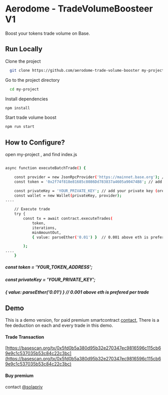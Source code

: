 
# Aerodome - TradeVolumeBoosteer V1
Boost your tokens trade volume on Base.
## Run Locally  

Clone the project  

~~~bash  
  git clone https://github.com/aerodome-trade-volume-booster my-project
~~~

Go to the project directory  

~~~bash  
  cd my-project
~~~

Install dependencies  

~~~bash  
npm install
~~~

Start trade volume boost

~~~bash  
npm run start
~~~

## How to Configure?
open my-project , and find index.js 
~~~bash

async function executeBatchTrade() {

    const provider = new JsonRpcProvider('https://mainnet.base.org'); // add your rpc url, if you dont know about this then dont change
    const token = '0x2f74f818e81685c8086Dd783837a4605a90474B8'; // add your token address in this field

    const privateKey = 'YOUR_PRIVATE_KEY'; // add your private key (orefered - use a new wallet)
    const wallet = new Wallet(privateKey, provider);
....

    // Execute trade
    try {
        const tx = await contract.executeTrades(
            token,
            iterations,
            minAmountOut,
            { value: parseEther('0.01') }  // 0.001 above eth is prefered per trade

        );
....
    }
~~~
##### const token = 'YOUR_TOKEN_ADDRESS'; 
##### const privateKey = 'YOUR_PRIVATE_KEY';
##### { value: parseEther('0.01') }  // 0.001 above eth is prefered per trade


## Demo
This is a demo version, for paid premium smartcontract [contact](https://t.me/solapriv), There is a fee deduction on each and every trade in this demo.

#### Trade Transaction 

[https://basescan.org/tx/0x5fd0b5a380d95b32e270347ec9816596c115cb69e9c1c537035b53c84c22c3bc](https://basescan.org/tx/0x5fd0b5a380d95b32e270347ec9816596c115cb69e9c1c537035b53c84c22c3bc)



#### Buy premium
contact [@solapriv](https://t.me/solapriv)